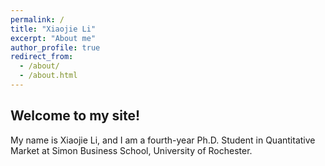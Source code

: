 ```yaml
---
permalink: /
title: "Xiaojie Li"
excerpt: "About me"
author_profile: true
redirect_from: 
  - /about/
  - /about.html
---
```


Welcome to my site! 
-----

My name is Xiaojie Li, and I am a fourth-year Ph.D. Student in Quantitative Market at Simon Business School, University of Rochester.
